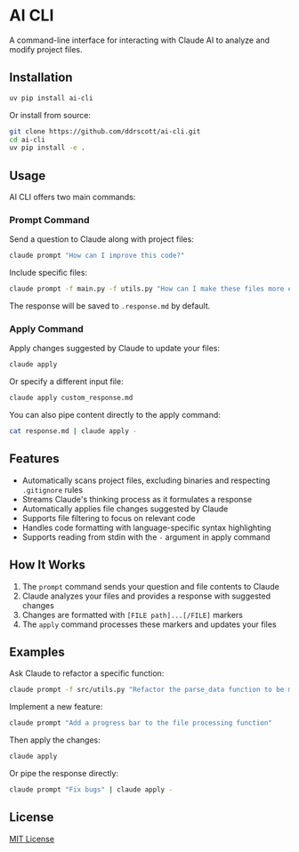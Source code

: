 # AI CLI

A command-line interface for interacting with Claude AI to analyze and modify project files.

## Installation

```bash
uv pip install ai-cli
```

Or install from source:

```bash
git clone https://github.com/ddrscott/ai-cli.git
cd ai-cli
uv pip install -e .
```

## Usage

AI CLI offers two main commands:

### Prompt Command

Send a question to Claude along with project files:

```bash
claude prompt "How can I improve this code?"
```

Include specific files:

```bash
claude prompt -f main.py -f utils.py "How can I make these files more efficient?"
```

The response will be saved to `.response.md` by default.

### Apply Command

Apply changes suggested by Claude to update your files:

```bash
claude apply
```

Or specify a different input file:

```bash
claude apply custom_response.md
```

You can also pipe content directly to the apply command:

```bash
cat response.md | claude apply -
```

## Features

- Automatically scans project files, excluding binaries and respecting `.gitignore` rules
- Streams Claude's thinking process as it formulates a response
- Automatically applies file changes suggested by Claude
- Supports file filtering to focus on relevant code
- Handles code formatting with language-specific syntax highlighting
- Supports reading from stdin with the `-` argument in apply command

## How It Works

1. The `prompt` command sends your question and file contents to Claude
2. Claude analyzes your files and provides a response with suggested changes
3. Changes are formatted with `[FILE path]...[/FILE]` markers
4. The `apply` command processes these markers and updates your files

## Examples

Ask Claude to refactor a specific function:

```bash
claude prompt -f src/utils.py "Refactor the parse_data function to be more efficient"
```

Implement a new feature:

```bash
claude prompt "Add a progress bar to the file processing function"
```

Then apply the changes:

```bash
claude apply
```

Or pipe the response directly:

```bash
claude prompt "Fix bugs" | claude apply -
```

## License

[MIT License](LICENSE)
